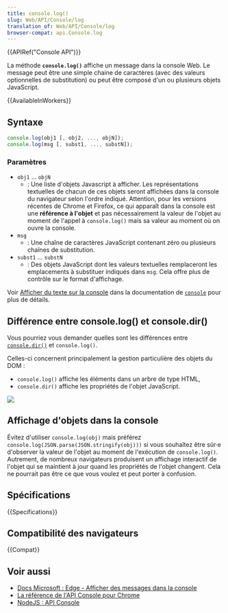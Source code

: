 ```yaml
---
title: console.log()
slug: Web/API/Console/log
translation_of: Web/API/Console/log
browser-compat: api.Console.log
---
```

{{APIRef("Console API")}}

La méthode **`console.log()`** affiche un message dans la console Web. Le message peut être une simple chaine de caractères (avec des valeurs optionnelles de substitution) ou peut être composé d'un ou plusieurs objets JavaScript.

{{AvailableInWorkers}}

## Syntaxe

```js
console.log(obj1 [, obj2, ..., objN]);
console.log(msg [, subst1, ..., substN]);
```

### Paramètres

- `obj1` ... `objN`
  - : Une liste d'objets Javascript à afficher. Les représentations textuelles de chacun de ces objets seront affichées dans la console du navigateur selon l'ordre indiqué. Attention, pour les versions récentes de Chrome et Firefox, ce qui apparaît dans la console est une **référence à l'objet** et pas nécessairement la valeur de l'objet au moment de l'appel à `console.log()` mais sa valeur au moment où on ouvre la console.
- `msg`
  - : Une chaîne de caractères JavaScript contenant zéro ou plusieurs chaînes de substitution.
- `subst1` ... `substN`
  - : Des objets JavaScript dont les valeurs textuelles remplaceront les emplacements à substituer indiqués dans `msg`. Cela offre plus de contrôle sur le format d'affichage.

Voir [Afficher du texte sur la console](/fr/docs/Web/API/Console#outputting_text_to_the_console) dans la documentation de [`console`](/fr/docs/Web/API/Console) pour plus de détails.

## Différence entre console.log() et console.dir()

Vous pourriez vous demander quelles sont les différences entre [`console.dir()`](/fr/docs/Web/API/Console/dir) et `console.log()`.

Celles-ci concernent principalement la gestion particulière des objets du DOM :

- `console.log()` affiche les éléments dans un arbre de type HTML,
- `console.dir()` affiche les propriétés de l'objet JavaScript.

![](dozdcyr.png)

## Affichage d'objets dans la console

Évitez d'utiliser `console.log(obj)` mais préférez `console.log(JSON.parse(JSON.stringify(obj)))` si vous souhaîtez être sûr·e d'observer la valeur de l'objet au moment de l'exécution de `console.log()`. Autrement, de nombreux navigateurs produisent un affichage interactif de l'objet qui se maintient à jour quand les propriétés de l'objet changent. Cela ne pourrait pas être ce que vous voulez et peut porter à confusion.

## Spécifications

{{Specifications}}

## Compatibilité des navigateurs

{{Compat}}

## Voir aussi

- [Docs Microsoft : Edge - Afficher des messages dans la console](https://docs.microsoft.com/en-us/microsoft-edge/devtools-guide-chromium/console/console-log)
- [La référence de l'API Console pour Chrome](https://developers.google.com/chrome-developer-tools/docs/console-api#consoledirobject)
- [NodeJS : API Console](https://nodejs.org/docs/latest/api/console.html#console_console_log_data)
